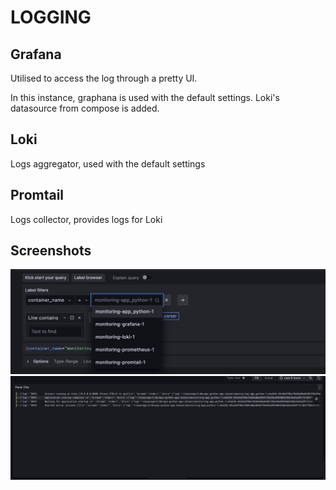 # LOGGING
## Grafana
Utilised to access the log through a pretty UI.

In this instance, graphana is used with the default settings. Loki's datasource from compose is added.

## Loki
Logs aggregator, used with the default settings

## Promtail
Logs collector, provides logs for Loki

## Screenshots
![](srcreenshots/../screenshots/scr1.png)
![](srcreenshots/../screenshots/scr2.png)